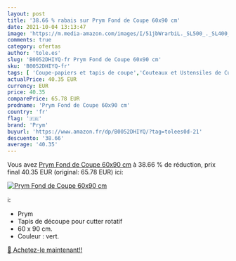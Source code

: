 ```yaml
---
layout: post
title: '38.66 % rabais sur Prym Fond de Coupe 60x90 cm'
date: 2021-10-04 13:13:47
image: 'https://m.media-amazon.com/images/I/51jbWrarbiL._SL500_._SL400_.jpg'
comments: true
category: ofertas
author: 'tole.es'
slug: 'B0052DHIYQ-fr Prym Fond de Coupe 60x90 cm'
sku: 'B0052DHIYQ-fr'
tags: [ 'Coupe-papiers et tapis de coupe','Couteaux et Ustensiles de Cuisine','Cuisine et Maison','Fournitures de bureau','Petites fournitures','Planches à découper','prym', ]
actualPrice: 40.35 EUR
currency: EUR
price: 40.35
comparePrice: 65.78 EUR
prodname: 'Prym Fond de Coupe 60x90 cm'
country: 'fr'
flag: '🇫🇷'
brand: 'Prym'
buyurl: 'https://www.amazon.fr/dp/B0052DHIYQ/?tag=tolees0d-21'
descuento: '38.66'
average: '40.35'
---
```


Vous avez [Prym Fond de Coupe 60x90 cm](https://www.amazon.fr/dp/B0052DHIYQ/?tag=tolees0d-21)  à  38.66 % de réduction, prix final  40.35 EUR (original: 65.78 EUR) ici:

[![Prym Fond de Coupe 60x90 cm](https://m.media-amazon.com/images/I/51jbWrarbiL._SL500_._SL400_.jpg)](https://www.amazon.fr/dp/B0052DHIYQ/?tag=tolees0d-21)

ℹ️:

- Prym
- Tapis de découpe pour cutter rotatif
- 60 x 90 cm.
- Couleur : vert.

[🛒 Achetez-le maintenant!!](https://www.amazon.fr/dp/B0052DHIYQ/?tag=tolees0d-21)
